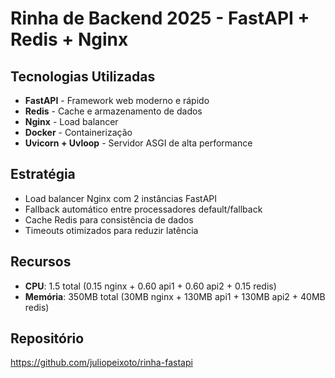 # Rinha de Backend 2025 - FastAPI + Redis + Nginx

## Tecnologias Utilizadas

- **FastAPI** - Framework web moderno e rápido
- **Redis** - Cache e armazenamento de dados
- **Nginx** - Load balancer
- **Docker** - Containerização
- **Uvicorn + Uvloop** - Servidor ASGI de alta performance

## Estratégia

- Load balancer Nginx com 2 instâncias FastAPI
- Fallback automático entre processadores default/fallback
- Cache Redis para consistência de dados
- Timeouts otimizados para reduzir latência

## Recursos

- **CPU**: 1.5 total (0.15 nginx + 0.60 api1 + 0.60 api2 + 0.15 redis)
- **Memória**: 350MB total (30MB nginx + 130MB api1 + 130MB api2 + 40MB redis)

## Repositório

https://github.com/juliopeixoto/rinha-fastapi